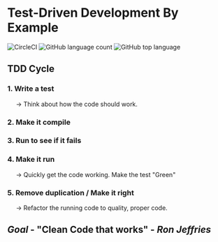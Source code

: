 # Test-Driven Development By Example

![CircleCI](https://img.shields.io/circleci/build/github/adniang75/tdd-by-example/master) ![GitHub language count](https://img.shields.io/github/languages/count/adniang75/tdd-by-example) ![GitHub top language](https://img.shields.io/github/languages/top/adniang75/tdd-by-example)

## TDD Cycle

### 1. Write a test

&nbsp;&nbsp;&nbsp;&nbsp; &rarr; Think about how the code should work.

### 2. Make it compile

### 3. Run to see if it fails

### 4. Make it run

&nbsp;&nbsp;&nbsp;&nbsp; &rarr; Quickly get the code working. Make the test "Green"

### 5. Remove duplication / Make it right

&nbsp;&nbsp;&nbsp;&nbsp; &rarr; Refactor the running code to quality, proper code.

## *Goal* - "Clean Code that works" - <cite>Ron Jeffries</cite>